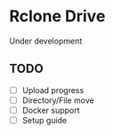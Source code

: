 # Rclone Drive

Under development

## TODO

- [ ] Upload progress
- [ ] Directory/File move
- [ ] Docker support
- [ ] Setup guide